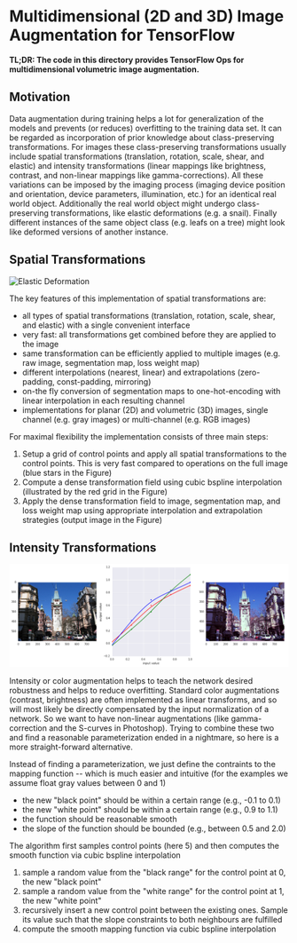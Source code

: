 # Multidimensional (2D and 3D) Image Augmentation for TensorFlow

**TL;DR: The code in this directory provides TensorFlow Ops for multidimensional
volumetric image augmentation.**

## Motivation

Data augmentation during training helps a lot for generalization of the models
and prevents (or reduces) overfitting to the training data set. It can be
regarded as incorporation of prior knowledge about class-preserving
transformations. For images these class-preserving transformations usually
include spatial transformations (translation, rotation, scale, shear, and
elastic) and intensity transformations (linear mappings like brightness,
contrast, and non-linear mappings like gamma-corrections). All these variations
can be imposed by the imaging process (imaging device position and orientation,
device parameters, illumination, etc.) for an identical real world object.
Additionally the real world object might undergo class-preserving
transformations, like elastic deformations (e.g. a snail). Finally different
instances of the same object class (e.g. leafs on a tree) might look like
deformed versions of another instance.

## Spatial Transformations

![Elastic
Deformation](elastic_deformation_figure.png)

The key features of this implementation of spatial transformations are:

*   all types of spatial transformations (translation, rotation, scale, shear,
    and elastic) with a single convenient interface
*   very fast: all transformations get combined before they are applied to the
    image
*   same transformation can be efficiently applied to multiple images (e.g. raw
    image, segmentation map, loss weight map)
*   different interpolations (nearest, linear) and extrapolations (zero-padding,
    const-padding, mirroring)
*   on-the fly conversion of segmentation maps to one-hot-encoding with linear
    interpolation in each resulting channel
*   implementations for planar (2D) and volumetric (3D) images, single channel
    (e.g. gray images) or multi-channel (e.g. RGB images)

For maximal flexibility the implementation consists of three main steps:

1.  Setup a grid of control points and apply all spatial transformations to the
    control points. This is very fast compared to operations on the full image
    (blue stars in the Figure)
1.  Compute a dense transformation field using cubic bspline interpolation
    (illustrated by the red grid in the Figure)
1.  Apply the dense transformation field to image, segmentation map, and loss
    weight map using appropriate interpolation and extrapolation strategies
    (output image in the Figure)


## Intensity Transformations

![Intensity Transformations](intensity_transformations_figure.png)

Intensity or color augmentation helps to teach the network desired robustness
and helps to reduce overfitting. Standard color augmentations (contrast,
brightness) are often implemented as linear transforms, and so will most likely
be directly compensated by the input normalization of a network. So we want to
have non-linear augmentations (like gamma-correction and the S-curves in
Photoshop). Trying to combine these two and find a reasonable parameterization
ended in a nightmare, so here is a more straight-forward alternative.

Instead of finding a parameterization, we just define the contraints to the
mapping function -- which is much easier and intuitive (for the examples we
assume float gray values between 0 and 1)

*   the new "black point" should be within a certain range (e.g., -0.1 to 0.1)
*   the new "white point" should be within a certain range (e.g., 0.9 to 1.1)
*   the function should be reasonable smooth
*   the slope of the function should be bounded (e.g., between 0.5 and 2.0)

The algorithm first samples control points (here 5) and then computes the smooth
function via cubic bspline interpolation

1.  sample a random value from the "black range" for the control point at 0, the
    new "black point"
1.  sample a random value from the "white range" for the control point at 1, the
    new "white point"
1.  recursively insert a new control point between the existing ones. Sample its
    value such that the slope constraints to both neighbours are fulfilled
1.  compute the smooth mapping function via cubic bspline interpolation

